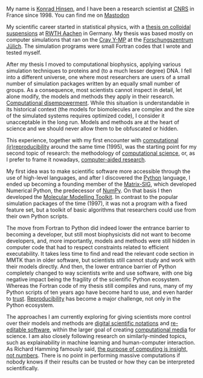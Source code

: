 My name is [Konrad Hinsen](https://khinsen.net/), and I have been a research scientist at [CNRS](https://www.cnrs.fr/) in France since 1998. You can find me on <a rel="me" href="https://scholar.social/@khinsen">Mastodon</a>

My scientific career started in statistical physics, with a [thesis on colloidal suspensions](https://de.book-info.com/isbn/3-86073-050-9.htm) at [RWTH Aachen](https://www.rwth-aachen.de/) in Germany. My thesis was based mostly on computer simulations that ran on the [Cray Y-MP](https://en.wikipedia.org/wiki/Cray_Y-MP) at the [Forschungszentrum Jülich](http://www.fz-juelich.de/). The simulation programs were small Fortran codes that I wrote and tested myself.

After my thesis I moved to computational biophysics, applying various simulation techniques to proteins and (to a much lesser degree) DNA. I fell into a different universe, one where most researchers are users of a small number of simulation packages written by an equally small number of groups. As a consequence, most scientists cannot inspect in detail, let alone modify, the models and methods they apply in their research. [Computational disempowerment](Computational%20disempowerment.md). While this situation is understandable in its historical context (the models for biomolecules are complex and the size of the simulated systems requires optimized code), I consider it unacceptable in the long run. Models and methods are at the heart of science and we should never allow them to be obfuscated or hidden.

This experience, together with my first encounter with [computational (ir)reproducibility](Computational%20reproducibility.md) around the same time (1995), was the starting point for my second topic of research: the methodology of [computational science](Computational%20science.md), or, as I prefer to frame it nowadays, [computer-aided research](Computer-aided%20research.md).

My first idea was to make scientific software more accessible through the use of high-level languages, and after I discovered the [Python](Python.md) language, I ended up becoming a founding member of the [Matrix-SIG](https://www.python.org/community/sigs/retired/matrix-sig/), which developed Numerical Python, the predecessor of [NumPy](https://numpy.org/). On that basis I then developed the [Molecular Modelling Toolkit](https://github.com/khinsen/MMTK). In contrast to the popular simulation packages of the time (1997), it was not a program with a fixed feature set, but a toolkit of basic algorithms that researchers could use from their own Python scripts.

The move from Fortran to Python did indeed lower the entrance barrier to becoming a developer, but still most biophysicists did not want to become developers, and, more importantly, models and methods were still hidden in computer code that had to respect constraints related to efficient executability. It takes less time to find and read the relevant code section in MMTK than in older software, but scientists still cannot study and work with their models directly. And then, the lower entrance barrier of Python completely changed to way scientists write and use software, with one big negative impact being the fragility of the scientific Python ecosystem. Whereas the Fortran code of my thesis still compiles and runs, many of my Python scripts of ten years ago have become hard to use, and even harder to [trust](Trustworthy%20software.md). [Reproducibility](Computational%20reproducibility.md) has become a major challenge, not only in the Python ecosystem.

The approaches I am currently exploring for giving scientists more control over their models and methods are [digital scientific notations](Digital%20scientific%20notation.md) and [re-editable software](Reusable%20vs.%20re-editable%20components.md), within the larger goal of creating [computational media](Computational%20media.md) for science. I am also closely following research on similarly-minded topics, such as explainability in machine learning and human-computer interaction. As Richard Hamming famously said, [the purpose of computing is insight, not numbers](https://www.brainyquote.com/quotes/richard_hamming_645682). There is no point in performing massive computations if nobody knows if their results can be trusted or how they can be interpreted scientifically.

